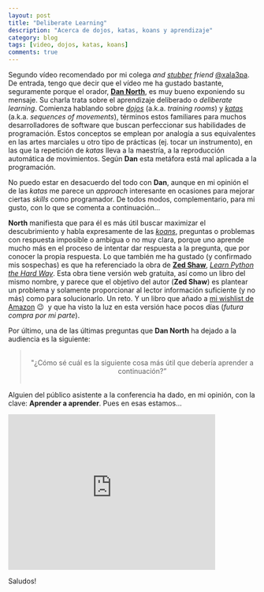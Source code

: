 ```yaml
---
layout: post
title: "Deliberate Learning"
description: "Acerca de dojos, katas, koans y aprendizaje"
category: blog
tags: [video, dojos, katas, koans]
comments: true
---
```


Segundo vídeo recomendado por mi colega *and [stubber](https://www.stubhub.com/about-us/) friend* [@xala3pa](https://twitter.com/xala3pa). De entrada, tengo que decir que el vídeo me ha gustado bastante, seguramente porque el orador, **[Dan North](https://dannorth.net/about/)**, es muy bueno exponiendo su mensaje. Su charla trata sobre el aprendizaje deliberado o *deliberate learning*. Comienza hablando sobre *[dojos](https://es.wikipedia.org/wiki/D%C5%8Dj%C5%8D)* (a.k.a. *training rooms*) y *[katas](https://es.wikipedia.org/wiki/Kata)* (a.k.a. *sequences of movements*), términos estos familiares para muchos desarrolladores de software que buscan perfeccionar sus habilidades de programación. Estos conceptos se emplean por analogía a sus equivalentes en las artes marciales u otro tipo de prácticas (ej. tocar un instrumento), en las que la repetición de *katas* lleva a la maestría, a la reproducción automática de movimientos. Según **Dan** esta metáfora está mal aplicada a la programación.

No puedo estar en desacuerdo del todo con **Dan**, aunque en mi opinión el de las *katas* me parece un *approach* interesante en ocasiones para mejorar ciertas *skills* como programador. De todos modos, complementario, para mi gusto, con lo que se comenta a continuación...

**North** manifiesta que para él es más útil buscar maximizar el descubrimiento y habla expresamente de las *[koans](https://es.wikipedia.org/wiki/K%C5%8Dan)*, preguntas o problemas con respuesta imposible o ambigua o no muy clara, porque uno aprende mucho más en el proceso de intentar dar respuesta a la pregunta, que por conocer la propia respuesta. Lo que también me ha gustado (y confirmado mis sospechas) es que ha referenciado la obra de **[Zed Shaw](https://zedshaw.com/about/)**, *[Learn Python the Hard Way](https://learnpythonthehardway.org/)*. Esta obra tiene versión web gratuita, así como un libro del mismo nombre, y parece que el objetivo del autor (**Zed Shaw**) es plantear un problema y solamente proporcionar al lector información suficiente (y no más) como para solucionarlo. Un reto. Y un libro que añado a [mi wishlist de Amazon](http://www.amazon.es/registry/wishlist/2LHNCDY7WK8TK/ref=cm_sw_r_tw_ws_x_6kRzzbNJCSKRH) 😉&nbsp;&nbsp;y que ha visto la luz en esta versión hace pocos días (*futura compra por mi parte*).

Por último, una de las últimas preguntas que **Dan North** ha dejado a la audiencia es la siguiente:

<center>
<blockquote>
<br />
"¿Cómo sé cuál es la siguiente cosa más útil que debería aprender a continuación?”
<br /><br />
</blockquote>
</center>

Alguien del público asistente a la conferencia ha dado, en mi opinión, con la clave: **Aprender a aprender**. Pues en esas estamos...

<iframe width="420" height="315" src="https://www.youtube.com/embed/SPj-23z-hQA" frameborder="0" allowfullscreen>&nbsp;</iframe>
<p></p>

Saludos!